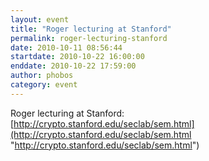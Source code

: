```yaml
---
layout: event
title: "Roger lecturing at Stanford"
permalink: roger-lecturing-stanford
date: 2010-10-11 08:56:44
startdate: 2010-10-22 16:00:00
enddate: 2010-10-22 17:59:00
author: phobos
category: event
---
```


Roger lecturing at Stanford:  
 [http://crypto.stanford.edu/seclab/sem.html](http://crypto.stanford.edu/seclab/sem.html "http://crypto.stanford.edu/seclab/sem.html")
